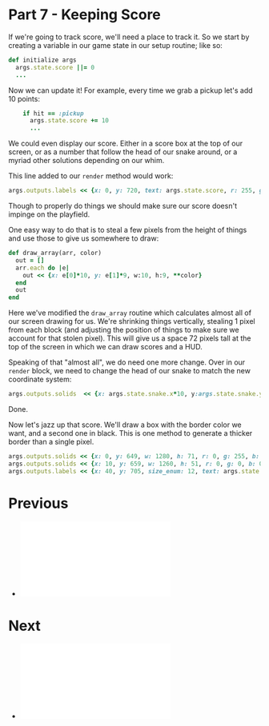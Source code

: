 # Part 7 - Keeping Score


If we're going to track score, we'll need a place to track it.  So we start by creating a variable in our game state in our setup routine; like so:
```ruby
def initialize args
  args.state.score ||= 0
  ...
```

Now we can update it!  For example, every time we grab a pickup let's add 10 points:
```ruby
    if hit == :pickup
      args.state.score += 10
      ...
```

We could even display our score.  Either in a score box at the top of our screen, or as a number that follow the head of our snake around, or a myriad other solutions depending on our whim.

This line added to our `render` method would work:
```ruby
args.outputs.labels << {x: 0, y: 720, text: args.state.score, r: 255, g: 255, b: 255}
```

Though to properly do things we should make sure our score doesn't impinge on the playfield.

One easy way to do that is to steal a few pixels from the height of things and use those to give us somewhere to draw:
```ruby
def draw_array(arr, color)
  out = []
  arr.each do |e|
    out << {x: e[0]*10, y: e[1]*9, w:10, h:9, **color}
  end
  out
end
```
Here we've modified the `draw_array` routine which calculates almost all of our screen drawing for us.  We're shrinking things vertically, stealing 1 pixel from each block (and adjusting the position of things to make sure we account for that stolen pixel).  This will give us a space 72 pixels tall at the top of the screen in which we can draw scores and a HUD.

Speaking of that "almost all", we do need one more change.  Over in our `render` block, we need to change the head of our snake to match the new coordinate system:
```ruby
args.outputs.solids  << {x: args.state.snake.x*10, y:args.state.snake.y*9, w:10, h:9, r:0, g:255, b:0}
```
Done.

Now let's jazz up that score.  We'll draw a box with the border color we want, and a second one in black.  This is one method to generate a thicker border than a single pixel.
```ruby
args.outputs.solids << {x: 0, y: 649, w: 1280, h: 71, r: 0, g: 255, b: 255}
args.outputs.solids << {x: 10, y: 659, w: 1260, h: 51, r: 0, g: 0, b: 0}
args.outputs.labels << {x: 40, y: 705, size_enum: 12, text: args.state.score, r: 0, g: 255, b: 255}
```

# Previous
* ![Part 6 - A Growing Snake](./tutorial/part-6.md)


# Next
* ![Part 8 - More Mechanics](./tutorial/part-8.md)